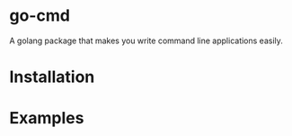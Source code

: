 # go-cmd

A golang package that makes you write command line applications easily.

# Installation

# Examples


